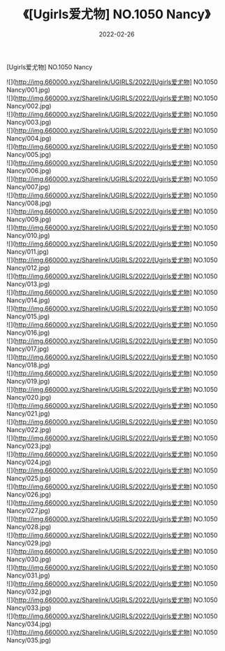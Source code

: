 ﻿---
layout: post
title:  《[Ugirls爱尤物] NO.1050 Nancy》
date:   2022-02-26
img: http://img.660000.xyz/Sharelink/UGIRLS/2022/[Ugirls爱尤物] NO.1050 Nancy/000.jpg
categories: [美女, 清纯, 唯美]
---

[Ugirls爱尤物] NO.1050 Nancy

 ![](http://img.660000.xyz/Sharelink/UGIRLS/2022/[Ugirls爱尤物] NO.1050 Nancy/001.jpg) <br>![](http://img.660000.xyz/Sharelink/UGIRLS/2022/[Ugirls爱尤物] NO.1050 Nancy/002.jpg) <br>![](http://img.660000.xyz/Sharelink/UGIRLS/2022/[Ugirls爱尤物] NO.1050 Nancy/003.jpg) <br>![](http://img.660000.xyz/Sharelink/UGIRLS/2022/[Ugirls爱尤物] NO.1050 Nancy/004.jpg) <br>![](http://img.660000.xyz/Sharelink/UGIRLS/2022/[Ugirls爱尤物] NO.1050 Nancy/005.jpg) <br>![](http://img.660000.xyz/Sharelink/UGIRLS/2022/[Ugirls爱尤物] NO.1050 Nancy/006.jpg) <br>![](http://img.660000.xyz/Sharelink/UGIRLS/2022/[Ugirls爱尤物] NO.1050 Nancy/007.jpg) <br>![](http://img.660000.xyz/Sharelink/UGIRLS/2022/[Ugirls爱尤物] NO.1050 Nancy/008.jpg) <br>![](http://img.660000.xyz/Sharelink/UGIRLS/2022/[Ugirls爱尤物] NO.1050 Nancy/009.jpg) <br>![](http://img.660000.xyz/Sharelink/UGIRLS/2022/[Ugirls爱尤物] NO.1050 Nancy/010.jpg) <br>![](http://img.660000.xyz/Sharelink/UGIRLS/2022/[Ugirls爱尤物] NO.1050 Nancy/011.jpg) <br>![](http://img.660000.xyz/Sharelink/UGIRLS/2022/[Ugirls爱尤物] NO.1050 Nancy/012.jpg) <br>![](http://img.660000.xyz/Sharelink/UGIRLS/2022/[Ugirls爱尤物] NO.1050 Nancy/013.jpg) <br>![](http://img.660000.xyz/Sharelink/UGIRLS/2022/[Ugirls爱尤物] NO.1050 Nancy/014.jpg) <br>![](http://img.660000.xyz/Sharelink/UGIRLS/2022/[Ugirls爱尤物] NO.1050 Nancy/015.jpg) <br>![](http://img.660000.xyz/Sharelink/UGIRLS/2022/[Ugirls爱尤物] NO.1050 Nancy/016.jpg) <br>![](http://img.660000.xyz/Sharelink/UGIRLS/2022/[Ugirls爱尤物] NO.1050 Nancy/017.jpg) <br>![](http://img.660000.xyz/Sharelink/UGIRLS/2022/[Ugirls爱尤物] NO.1050 Nancy/018.jpg) <br>![](http://img.660000.xyz/Sharelink/UGIRLS/2022/[Ugirls爱尤物] NO.1050 Nancy/019.jpg) <br>![](http://img.660000.xyz/Sharelink/UGIRLS/2022/[Ugirls爱尤物] NO.1050 Nancy/020.jpg) <br>![](http://img.660000.xyz/Sharelink/UGIRLS/2022/[Ugirls爱尤物] NO.1050 Nancy/021.jpg) <br>![](http://img.660000.xyz/Sharelink/UGIRLS/2022/[Ugirls爱尤物] NO.1050 Nancy/022.jpg) <br>![](http://img.660000.xyz/Sharelink/UGIRLS/2022/[Ugirls爱尤物] NO.1050 Nancy/023.jpg) <br>![](http://img.660000.xyz/Sharelink/UGIRLS/2022/[Ugirls爱尤物] NO.1050 Nancy/024.jpg) <br>![](http://img.660000.xyz/Sharelink/UGIRLS/2022/[Ugirls爱尤物] NO.1050 Nancy/025.jpg) <br>![](http://img.660000.xyz/Sharelink/UGIRLS/2022/[Ugirls爱尤物] NO.1050 Nancy/026.jpg) <br>![](http://img.660000.xyz/Sharelink/UGIRLS/2022/[Ugirls爱尤物] NO.1050 Nancy/027.jpg) <br>![](http://img.660000.xyz/Sharelink/UGIRLS/2022/[Ugirls爱尤物] NO.1050 Nancy/028.jpg) <br>![](http://img.660000.xyz/Sharelink/UGIRLS/2022/[Ugirls爱尤物] NO.1050 Nancy/029.jpg) <br>![](http://img.660000.xyz/Sharelink/UGIRLS/2022/[Ugirls爱尤物] NO.1050 Nancy/030.jpg) <br>![](http://img.660000.xyz/Sharelink/UGIRLS/2022/[Ugirls爱尤物] NO.1050 Nancy/031.jpg) <br>![](http://img.660000.xyz/Sharelink/UGIRLS/2022/[Ugirls爱尤物] NO.1050 Nancy/032.jpg) <br>![](http://img.660000.xyz/Sharelink/UGIRLS/2022/[Ugirls爱尤物] NO.1050 Nancy/033.jpg) <br>![](http://img.660000.xyz/Sharelink/UGIRLS/2022/[Ugirls爱尤物] NO.1050 Nancy/034.jpg) <br>![](http://img.660000.xyz/Sharelink/UGIRLS/2022/[Ugirls爱尤物] NO.1050 Nancy/035.jpg) <br>